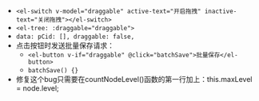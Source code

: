 - `<el-switch v-model="draggable" active-text="开启拖拽" inactive-text="关闭拖拽"></el-switch>`
- `<el-tree: :draggable="draggable">`
- `data: pCid: [], draggable: false,`
- 点击按钮时发送批量保存请求：
	- `<el-button v-if="draggable" @click="batchSave">批量保存</el-button>`
	- `batchSave() {}`
- 修复这个bug只需要在countNodeLevel()函数的第一行加上：this.maxLevel = node.level;

